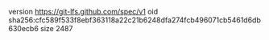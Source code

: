 version https://git-lfs.github.com/spec/v1
oid sha256:cfc589f533f8ebf363118a22c21b6248dfa274fcb496071cb5461d6db630ecb6
size 2487

